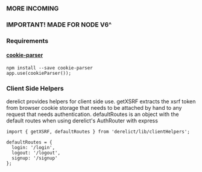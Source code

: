 ### MORE INCOMING

### IMPORTANT! MADE FOR NODE V6^

### Requirements
#### [cookie-parser](https://www.npmjs.com/package/cookie-parser)
```
npm install --save cookie-parser
app.use(cookieParser());
```

### Client Side Helpers

derelict provides helpers for client side use.
getXSRF extracts the xsrf token from browser cookie storage that needs to be attached by hand to any request that needs authentication. 
defaultRoutes is an object with the default routes when using derelict's AuthRouter with express
```
import { getXSRF, defaultRoutes } from 'derelict/lib/clientHelpers';

defaultRoutes = {
  login: '/login',
  logout: '/logout',
  signup: '/signup'
};
```
